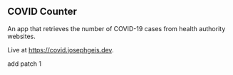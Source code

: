 COVID Counter
-------------

An app that retrieves the number of COVID-19 cases from health authority websites.

Live at https://covid.josephgeis.dev.


add patch 1
